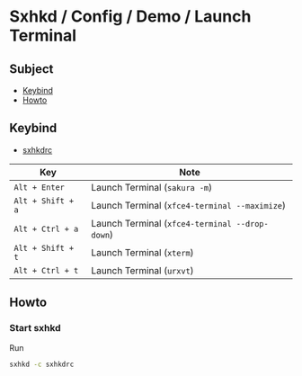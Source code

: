 

# Sxhkd / Config / Demo / Launch Terminal


## Subject

* [Keybind](#keybind)
* [Howto](#howto)


## Keybind

* [sxhkdrc](sxhkdrc)

| Key               | Note                                           |
| ----------------- | ---------------------------------------------- |
| `Alt + Enter`     | Launch Terminal (`sakura -m`)                  |
| `Alt + Shift + a` | Launch Terminal (`xfce4-terminal --maximize`)  |
| `Alt + Ctrl + a`  | Launch Terminal (`xfce4-terminal --drop-down`) |
| `Alt + Shift + t` | Launch Terminal (`xterm`)                      |
| `Alt + Ctrl + t`  | Launch Terminal (`urxvt`)                      |


## Howto

### Start sxhkd

Run

``` sh
sxhkd -c sxhkdrc
```
